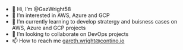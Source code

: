 - 👋 Hi, I’m @GazWright58
- 👀 I’m interested in AWS, Azure and GCP
- 🌱 I’m currently learning to develop stratergy and buisness cases on AWS, Azure and GCP projects 
- 💞️ I’m looking to collaborate on DevOps projects
- 📫 How to reach me gareth.wright@contino.io

<!---
GazWright58/GazWright58 is a ✨ special ✨ repository because its `README.md` (this file) appears on your GitHub profile.
You can click the Preview link to take a look at your changes.
--->
